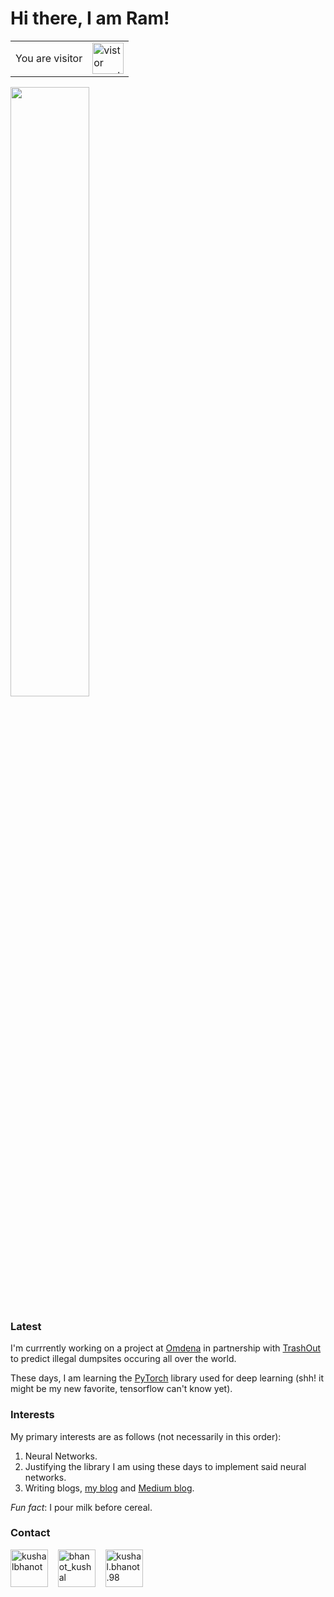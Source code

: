 # Hi there, I am Ram!

<table>
  <tr>
    <td>You are visitor</td>
    <td><img src="https://profile-counter.glitch.me/ramanshsharma2806/count.svg" alt="vistor count" height="50" /></td>
  </tr>
</table>

<img src="https://github-readme-stats.vercel.app/api?username=ramanshsharma2806&&show_icons=trueicon_color=bb2acf&text_color=ffffff&bg_color=242424" width="50%"/>


### Latest

I'm currrently working on a project at [Omdena](https://omdena.com/) in partnership with [TrashOut](https://www.trashout.ngo/) to predict illegal dumpsites occuring all over the world.

These days, I am learning the [PyTorch](https://pytorch.org/) library used for deep learning (shh! it might be my new favorite, tensorflow can't know yet).

### Interests

My primary interests are as follows (not necessarily in this order):

1. Neural Networks.
2. Justifying the library I am using these days to implement said neural networks.
3. Writing blogs, [my blog](https://ramanshsharma2806.github.io/blog) and [Medium blog](https://medium.com/@ramanshsharma).

*Fun fact*: I pour milk before cereal.

### Contact

<p align="left">
  <a href="https://linkedin.com/in/ramanshsharma" target="blank"><img align="center" src="https://cdn.jsdelivr.net/npm/simple-icons@3.0.1/icons/linkedin.svg" alt="kushalbhanot" height="60" width="60" /></a> &nbsp;&nbsp;
<a href="https://twitter.com/ramanshsharma1" target="blank"><img align="center" src="https://cdn.jsdelivr.net/npm/simple-icons@3.0.1/icons/twitter.svg" alt="bhanot_kushal" height="60" width="60" /></a> &nbsp;&nbsp;
<a href="mailto:sharmar@bxscience.edu" target="blank"><img align="center" src="https://cdn.jsdelivr.net/npm/simple-icons@3.0.1/icons/gmail.svg" alt="kushal.bhanot.98" height="60" width="60" /></a>
</p>
